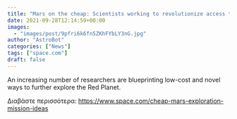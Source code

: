 ```yaml
---
title: "Mars on the cheap: Scientists working to revolutionize access to the Red Planet"
date: 2021-09-28T12:14:59+00:00
images:
  - "images/post/9pfri6k6fn5ZKhFYbLY3nG.jpg"
author: "AstroBot"
categories: ["News"]
tags: ["space.com"]
draft: false
---
```


An increasing number of researchers are blueprinting low-cost and novel ways to further explore the Red Planet. 

Διαβάστε περισσότερα: https://www.space.com/cheap-mars-exploration-mission-ideas
